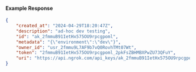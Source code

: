 <!-- Code generated for API Clients. DO NOT EDIT. -->

#### Example Response

```json
{
	"created_at": "2024-04-29T18:20:47Z",
	"description": "ad-hoc dev testing",
	"id": "ak_2fmmuB91IetHx575OU9rpcgpoml",
	"metadata": "{\"environment\":\"dev\"}",
	"owner_id": "usr_2fmmu9L7AF9b7vQ0RovhTMt07Wt",
	"token": "2fmmuB91IetHx575OU9rpcgpoml_2pkFsZBHMBXPwZU73QFuY",
	"uri": "https://api.ngrok.com/api_keys/ak_2fmmuB91IetHx575OU9rpcgpoml"
}
```
